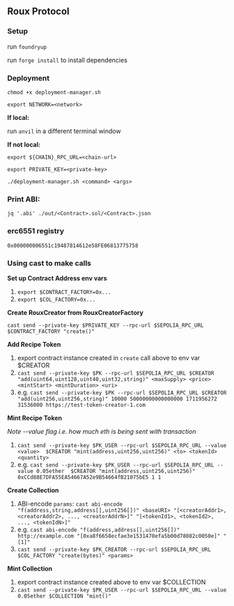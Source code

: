 ## Roux Protocol

### Setup

run `foundryup`

run `forge install` to install dependencies

### Deployment

`chmod +x deployment-manager.sh`

`export NETWORK=<network>`

**If local:**

run `anvil` in a different terminal window

**If not local:**

`export ${CHAIN}_RPC_URL=<chain-url>`

`export PRIVATE_KEY=<private-key>`

`./deployment-manager.sh <command> <args>`

### Print ABI:

`jq '.abi' ./out/<Contract>.sol/<Contract>.json`

### erc6551 registry

`0x000000006551c19487814612e58FE06813775758`

### Using cast to make calls

**Set up Contract Address env vars**

1. `export $CONTRACT_FACTORY=0x...`
2. `export $COL_FACTORY=0x...`

**Create RouxCreator from RouxCreatorFactory**

`cast send --private-key $PRIVATE_KEY --rpc-url $SEPOLIA_RPC_URL $CONTRACT_FACTORY "create()"`

**Add Recipe Token**

1. export contract instance created in `create` call above to env var $CREATOR
2. `cast send --private-key $PK --rpc-url $SEPOLIA_RPC_URL $CREATOR "add(uint64,uint128,uint40,uint32,string)" <maxSupply> <price>  <mintStart> <mintDuration> <uri>`
3. e.g. `cast send --private-key $PK --rpc-url $SEPOLIA_RPC_URL $CREATOR "add(uint256,uint256,string)" 10000 50000000000000000 1711956272 31536000 https://test-token-creator-1.com`

**Mint Recipe Token**

_Note --value flag i.e. how much eth is being sent with transaction_

1. `cast send --private-key $PK_USER --rpc-url $SEPOLIA_RPC_URL --value <value>  $CREATOR "mint(address,uint256,uint256)" <to> <tokenId> <quantity>`
2. e.g. `cast send --private-key $PK_USER --rpc-url $SEPOLIA_RPC_URL --value 0.05ether  $CREATOR "mint(address,uint256,uint256)" 0xCCd88E7DFA55EA54667A52e9B54664fB21075bE5 1 1`

**Create Collection**

1. ABI-encode `params`: `cast abi-encode "f(address,string,address[],uint256[])" <baseURI> "[<creatorAddr1>, <creatorAddr2>, ..., <creatorAddrN>]" "[<tokenId1>, <tokenId2>, ..., <tokenIdN>]"`
2. e.g. `cast abi-encode "f(address,address[],uint256[])" http://example.com "[0xa8f6658ecfae3e1531470efa5b00d78082c0050e]" "[1]"`
3. `cast send --private-key $PK_CREATOR --rpc-url $SEPOLIA_RPC_URL $COL_FACTORY "create(bytes)" <params>`

**Mint Collection**

1. export contract instance created above to env var $COLLECTION
2. `cast send --private-key $PK_USER --rpc-url $SEPOLIA_RPC_URL --value 0.05ether $COLLECTION "mint()"`
